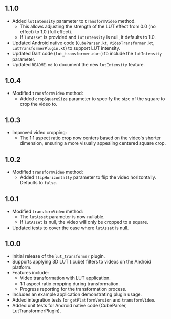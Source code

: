 ## 1.1.0

* Added `lutIntensity` parameter to `transformVideo` method.
    * This allows adjusting the strength of the LUT effect from 0.0 (no effect) to 1.0 (full effect).
    * If `lutAsset` is provided and `lutIntensity` is null, it defaults to 1.0.
* Updated Android native code (`CubeParser.kt`, `VideoTransformer.kt`, `LutTransformerPlugin.kt`) to support LUT intensity.
* Updated Dart code (`lut_transformer.dart`) to include the `lutIntensity` parameter.
* Updated `README.md` to document the new `lutIntensity` feature.

## 1.0.4

* Modified `transformVideo` method:
    * Added `cropSquareSize` parameter to specify the size of the square to crop the video to.

## 1.0.3

* Improved video cropping:
    * The 1:1 aspect ratio crop now centers based on the video's shorter dimension, ensuring a more visually appealing centered square crop.

## 1.0.2

* Modified `transformVideo` method:
    * Added `flipHorizontally` parameter to flip the video horizontally. Defaults to `false`.

## 1.0.1

* Modified `transformVideo` method:
    * The `lutAsset` parameter is now nullable.
    * If `lutAsset` is null, the video will only be cropped to a square.
* Updated tests to cover the case where `lutAsset` is null.

## 1.0.0

* Initial release of the `lut_transformer` plugin.
* Supports applying 3D LUT (.cube) filters to videos on the Android platform.
* Features include:
    * Video transformation with LUT application.
    * 1:1 aspect ratio cropping during transformation.
    * Progress reporting for the transformation process.
* Includes an example application demonstrating plugin usage.
* Added integration tests for `getPlatformVersion` and `transformVideo`.
* Added unit tests for Android native code (CubeParser, LutTransformerPlugin).
